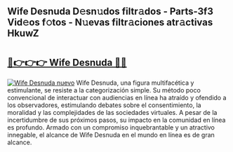 ## Wife Desnuda D𝚎sn𝚞dos filtr𝚊dos - Parts-3f3 Vid𝚎os f𝚘tos - N𝚞evas filtr𝚊ciones atr𝚊ctivas HkuwZ

# <h2><a href="http://mbcs3f7.tromn.icu/?c=Wife+Desnuda">🔗👉👉👉 Wife Desnuda 🔗🔗</a></h2>

[![Wife Desnuda nuevo](https://i.imgur.com/pEAQMta.gif)](http://mbcs3f7.tromn.icu/?c=Wife+Desnuda)
Wife Desnuda, una figura multifacética y estimulante, se resiste a la categorización simple. Su método poco convencional de interactuar con audiencias en línea ha atraído y ofendido a los observadores, estimulando debates sobre el consentimiento, la moralidad y las complejidades de las sociedades virtuales. A pesar de la incertidumbre de sus próximos pasos, su impacto en la comunidad en línea es profundo. Armado con un compromiso inquebrantable y un atractivo innegable, el alcance de Wife Desnuda en el mundo en línea es de gran alcance.
